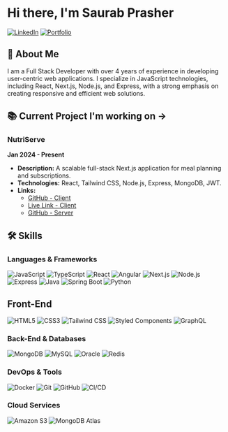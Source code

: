 # Hi there, I'm Saurab Prasher

[![LinkedIn](https://img.shields.io/badge/LinkedIn-Connect-blue?style=flat&logo=linkedin)](https://www.linkedin.com/in/saurab-prasher-354965153/)
[![Portfolio](https://img.shields.io/badge/Portfolio-Visit%20Website-green)](https://saurab-prasher.github.io/)

## 🚀 About Me
I am a Full Stack Developer with over 4 years of experience in developing user-centric web applications. I specialize in JavaScript technologies, including React, Next.js, Node.js, and Express, with a strong emphasis on creating responsive and efficient web solutions.

## 📚 Current Project I'm working on ->
### NutriServe
**Jan 2024 - Present**
- **Description:** A scalable full-stack Next.js application for meal planning and subscriptions.
- **Technologies:** React, Tailwind CSS, Node.js, Express, MongoDB, JWT.
- **Links:**
  - [GitHub - Client](https://github.com/saurab-prasher/nutriserve-client)
  - [Live Link - Client](https://nutriserve-client.vercel.app/)
  - [GitHub - Server](https://github.com/saurab-prasher/nutriserve-server)

## 🛠️ Skills
### Languages & Frameworks
![JavaScript](https://img.shields.io/badge/JavaScript-F7DF1E?style=flat&logo=javascript&logoColor=black)
![TypeScript](https://img.shields.io/badge/TypeScript-007ACC?style=flat&logo=typescript&logoColor=white)
![React](https://img.shields.io/badge/React-61DAFB?style=flat&logo=react&logoColor=black)
![Angular](https://img.shields.io/badge/Angular-DD0031?style=flat&logo=angular&logoColor=white)
![Next.js](https://img.shields.io/badge/Next.js-000000?style=flat&logo=nextdotjs&logoColor=white)
![Node.js](https://img.shields.io/badge/Node.js-339933?style=flat&logo=nodedotjs&logoColor=white)
![Express](https://img.shields.io/badge/Express-000000?style=flat&logo=express&logoColor=white)
![Java](https://img.shields.io/badge/Java-007396?style=flat&logo=java&logoColor=white)
![Spring Boot](https://img.shields.io/badge/Spring%20Boot-6DB33F?style=flat&logo=springboot&logoColor=white)
![Python](https://img.shields.io/badge/Python-3776AB?style=flat&logo=python&logoColor=white)

## Front-End
![HTML5](https://img.shields.io/badge/HTML5-E34F26?style=flat&logo=html5&logoColor=white)
![CSS3](https://img.shields.io/badge/CSS3-1572B6?style=flat&logo=css3&logoColor=white)
![Tailwind CSS](https://img.shields.io/badge/Tailwind%20CSS-38B2AC?style=flat&logo=tailwindcss&logoColor=white)
![Styled Components](https://img.shields.io/badge/Styled%20Components-DB7093?style=flat&logo=styled-components&logoColor=white)
![GraphQL](https://img.shields.io/badge/GraphQL-E10098?style=flat&logo=graphql&logoColor=white)

### Back-End & Databases
![MongoDB](https://img.shields.io/badge/MongoDB-47A248?style=flat&logo=mongodb&logoColor=white)
![MySQL](https://img.shields.io/badge/MySQL-4479A1?style=flat&logo=mysql&logoColor=white)
![Oracle](https://img.shields.io/badge/Oracle-F80000?style=flat&logo=oracle&logoColor=white)
![Redis](https://img.shields.io/badge/Redis-DC382D?style=flat&logo=redis&logoColor=white)

### DevOps & Tools
![Docker](https://img.shields.io/badge/Docker-2496ED?style=flat&logo=docker&logoColor=white)
![Git](https://img.shields.io/badge/Git-F05032?style=flat&logo=git&logoColor=white)
![GitHub](https://img.shields.io/badge/GitHub-181717?style=flat&logo=github&logoColor=white)
![CI/CD](https://img.shields.io/badge/CI%2FCD-4285F4?style=flat&logo=google-cloud&logoColor=white)

### Cloud Services
![Amazon S3](https://img.shields.io/badge/Amazon%20S3-569A31?style=flat&logo=amazon-s3&logoColor=white)
![MongoDB Atlas](https://img.shields.io/badge/MongoDB%20Atlas-47A248?style=flat&logo=mongodb&logoColor=white)


